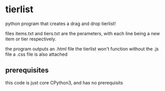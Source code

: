 # tierlist
python program that creates a drag and drop tierlist!

files items.txt and tiers.txt are the perameters, with each line being a new item or tier respectively.

the program outputs an .html file
the tierlist won't function without the .js file
a .css file is also attached

## prerequisites
this code is just core CPython3, and has no prerequisits
